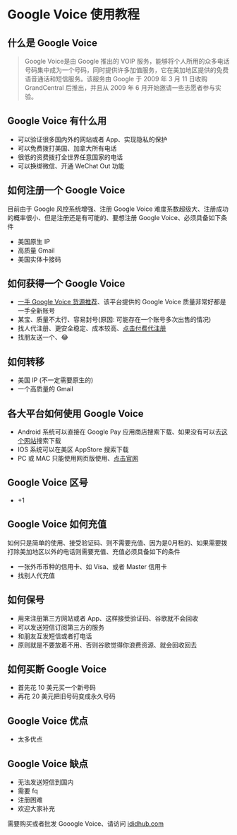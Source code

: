 # Google Voice 使用教程

## 什么是 Google Voice

> Google Voice是由 Google 推出的 VOIP 服务，能够将个人所用的众多电话号码集中成为一个号码，同时提供许多加值服务，它在美加地区提供的免费语音通话和短信服务。该服务由 Google 于 2009 年 3 月 11 日收购 GrandCentral 后推出，并且从 2009 年 6 月开始邀请一些志愿者参与实验。

## Google Voice 有什么用

* 可以验证很多国内外的网站或者 App、实现隐私的保护
* 可以免费拨打美国、加拿大所有电话
* 很低的资费拨打全世界任意国家的电话
* 可以换绑微信、开通 WeChat Out 功能

## 如何注册一个 Google Voice

目前由于 Google 风控系统增强、注册 Google Voice 难度系数超级大、注册成功的概率很小、但是注册还是有可能的、要想注册 Google Voice、必须具备如下条件

* 美国原生 IP
* 高质量 Gmail
* 美国实体卡接码

## 如何获得一个 Google Voice

* [一手 Google Voice 货源推荐](http://ididhub.com/)、该平台提供的 Google Voice 质量非常好都是一手全新账号
* 某宝、质量不太行、容易封号(原因: 可能存在一个账号多次出售的情况)
* 找人代注册、更安全稳定、成本较高、[点击付费代注册](http://ididhub.com/)
* 找朋友送一个、😂

## 如何转移

* 美国 IP (不一定需要原生的)
* 一个高质量的 Gmail

## 各大平台如何使用 Google Voice

* Android 系统可以直接在 Google Pay 应用商店搜索下载、如果没有可以去[这个网站](https://www.apkmirror.com/)搜索下载
* IOS 系统可以在美区 AppStore 搜索下载
* PC 或 MAC 只能使用网页版使用、[点击官网](https://voice.google.com/)

## Google Voice 区号

* +1

## Google Voice 如何充值

如何只是简单的使用、接受验证码、则不需要充值、因为是0月租的、如果需要拨打除美加地区以外的电话则需要充值、充值必须具备如下的条件

* 一张外币币种的信用卡、如 Visa、或者 Master 信用卡
* 找别人代充值

## 如何保号

* 用来注册第三方网站或者 App、这样接受验证码、谷歌就不会回收
* 可以发送短信订阅第三方的服务
* 和朋友互发短信或者打电话
* 原则就是不要放着不用、否则谷歌觉得你浪费资源、就会回收回去

## 如何买断 Google Voice

* 首先花 10 美元买一个新号码
* 再花 20 美元把旧号码变成永久号码

## Google Voice 优点

* 太多优点

## Google Voice 缺点

* 无法发送短信到国内
* 需要 fq
* 注册困难
* 欢迎大家补充



需要购买或者批发 Gooogle Voice、请访问 [ididhub.com](https://www.ididhub.com/)

